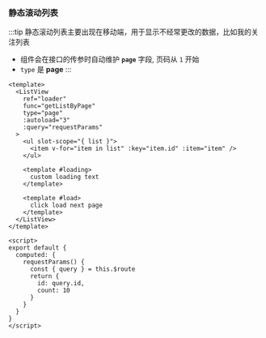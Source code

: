 ### 静态滚动列表

<Phone page="page" />

:::tip
静态滚动列表主要出现在移动端，用于显示不经常更改的数据，比如我的关注列表

- 组件会在接口的传参时自动维护 **`page`** 字段, 页码从 `1` 开始
- `type` 是 **page**
:::

```vue
<template>
  <ListView
    ref="loader"
    func="getListByPage"
    type="page"
    :autoload="3"
    :query="requestParams"
  >
    <ul slot-scope="{ list }">
      <item v-for="item in list" :key="item.id" :item="item" />
    </ul>

    <template #loading>
      custom loading text
    </template>
    
    <template #load>
      click load next page
    </template>
  </ListView>
</template>

<script>
export default {
  computed: {
    requestParams() {
      const { query } = this.$route
      return {
        id: query.id,
        count: 10
      }
    }
  }
}
</script>
```
